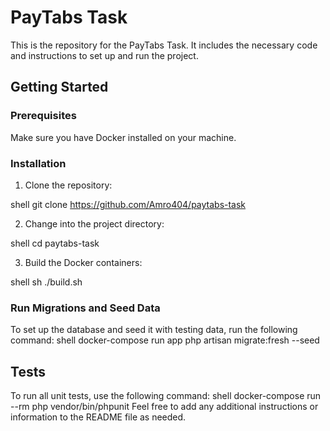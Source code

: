 # PayTabs Task

This is the repository for the PayTabs Task. It includes the necessary code and instructions to set up and run the project.

## Getting Started

### Prerequisites
Make sure you have Docker installed on your machine.

### Installation
1. Clone the repository:
   
shell
   git clone https://github.com/Amro404/paytabs-task
   
2. Change into the project directory:
   
shell
   cd paytabs-task
   
3. Build the Docker containers:
   
shell
   sh ./build.sh
   
### Run Migrations and Seed Data
To set up the database and seed it with testing data, run the following command:
shell
docker-compose run app php artisan migrate:fresh --seed
## Tests
To run all unit tests, use the following command:
shell
docker-compose run --rm php vendor/bin/phpunit
Feel free to add any additional instructions or information to the README file as needed.
